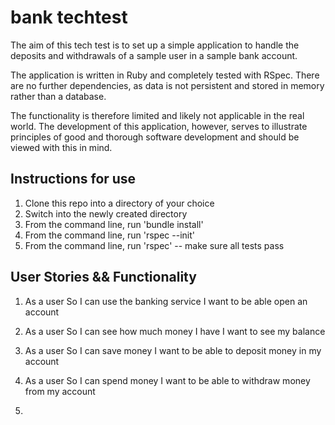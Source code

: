 # bank techtest

The aim of this tech test is to set up a simple application to handle the deposits and withdrawals of a sample user in a sample bank account.

The application is written in Ruby and completely tested with RSpec. There are no further dependencies, as data is not persistent and stored in memory rather than a database.

The functionality is therefore limited and likely not applicable in the real world. The development of this application, however, serves to illustrate principles of good and thorough software development and should be viewed with this in mind.

## Instructions for use

1. Clone this repo into a directory of your choice
2. Switch into the newly created directory
3. From the command line, run 'bundle install'
4. From the command line, run 'rspec --init'
5. From the command line, run 'rspec' -- make sure all tests pass

## User Stories && Functionality

1.  As a user
    So I can use the banking service
    I want to be able open an account

2.  As a user
    So I can see how much money I have
    I want to see my balance

3.  As a user
    So I can save money
    I want to be able to deposit money in my account

4.  As a user
    So I can spend money
    I want to be able to withdraw money from my account

5. 
